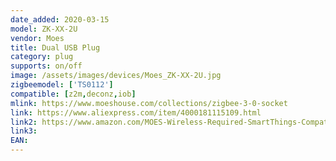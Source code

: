 ```yaml
---
date_added: 2020-03-15
model: ZK-XX-2U
vendor: Moes
title: Dual USB Plug
category: plug
supports: on/off
image: /assets/images/devices/Moes_ZK-XX-2U.jpg
zigbeemodel: ['TS0112']
compatible: [z2m,deconz,iob]
mlink: https://www.moeshouse.com/collections/zigbee-3-0-socket
link: https://www.aliexpress.com/item/4000181115109.html
link2: https://www.amazon.com/MOES-Wireless-Required-SmartThings-Compatible/dp/B07XT1C9N5/
link3: 
EAN: 
---
```

